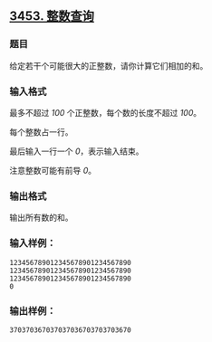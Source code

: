 ## [3453. 整数查询](https://www.acwing.com/problem/content/3456/)

### 题目

给定若干个可能很大的正整数，请你计算它们相加的和。

### 输入格式

最多不超过 *100* 个正整数，每个数的长度不超过 *100*。

每个整数占一行。

最后输入一行一个 *0*，表示输入结束。

注意整数可能有前导 *0*。

### 输出格式

输出所有数的和。

### 输入样例：

```
123456789012345678901234567890
123456789012345678901234567890
123456789012345678901234567890
0
```

### 输出样例：

```
370370367037037036703703703670
```
